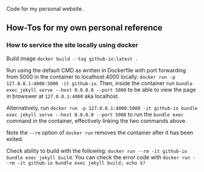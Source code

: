 Code for my personal website.

## How-Tos for my own personal reference

### How to service the site locally using docker

Build image
`docker build --tag github-io:latest .`

Run using the default CMD as written in Dockerfile with port forwarding from 5000 in the container to localhost:4000 locally.
`docker run -p 127.0.0.1:4000:5000 -it github-io`. Then, inside the container run `bundle exec jekyll serve --host 0.0.0.0 --port 5000` to be able to view the page in browswer at `127.0.0.1:4000` aka localhost.

Alternatively, run `docker run -p 127.0.0.1:4000:5000 -it github-io bundle exec jekyll serve --host 0.0.0.0 --port 5000` to run the `bundle exec` command in the container, effectively linking the two commands above.

Note the `--rm` option of `docker run` removes the container after it has been exited.

Check ability to build with the following: `docker run --rm -it github-io bundle exec jekyll build`. You can check the error code with `docker run --rm -it github-io bundle exec jekyll build; echo $?`